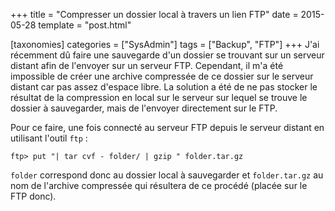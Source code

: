 +++
title = "Compresser un dossier local à travers un lien FTP"
date = 2015-05-28
template = "post.html"

[taxonomies]
categories = ["SysAdmin"]
tags = ["Backup", "FTP"]
+++
J'ai récemment dû faire une sauvegarde d'un dossier se trouvant sur un serveur
distant afin de l'envoyer sur un serveur FTP. Cependant, il m'a été impossible
de créer une archive compressée de ce dossier sur le serveur distant car pas
assez d'espace libre. La solution a été de ne pas stocker le résultat de la
compression en local sur le serveur sur lequel se trouve le dossier à
sauvegarder, mais de l'envoyer directement sur le FTP.

Pour ce faire, une fois connecté au serveur FTP depuis le serveur distant en
utilisant l'outil `ftp` :

```
ftp> put "| tar cvf - folder/ | gzip " folder.tar.gz
```

`folder` correspond donc au dossier local à sauvegarder et `folder.tar.gz` au
nom de l'archive compressée qui résultera de ce procédé (placée sur le FTP
donc).
